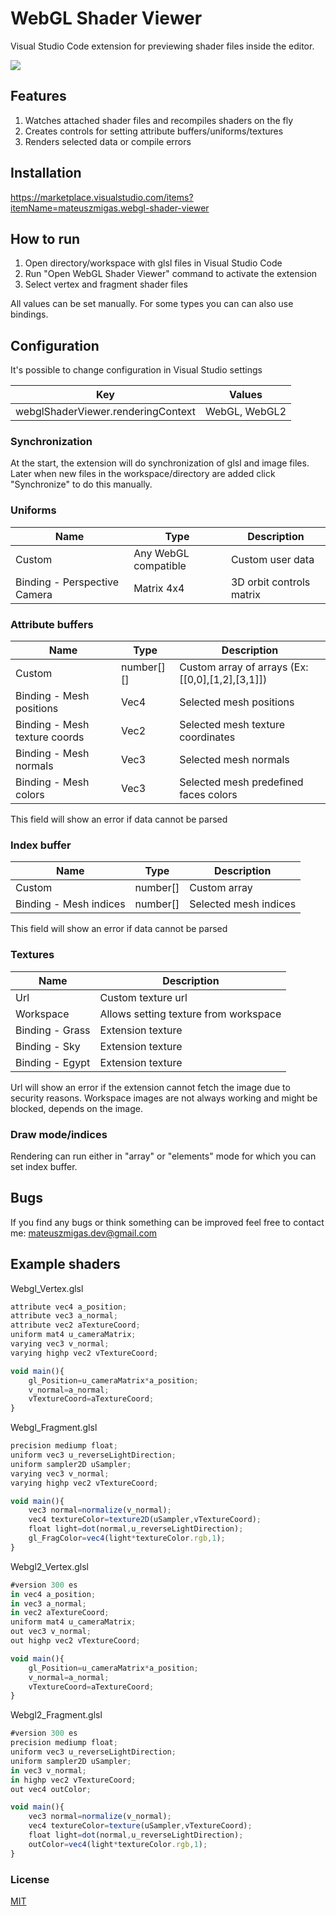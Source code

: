 # WebGL Shader Viewer

Visual Studio Code extension for previewing shader files inside the editor.

![](https://github.com/mateuszmigas/webgl-shader-viewer/blob/main/docs/images/presentation.gif?raw=true)

## Features

1. Watches attached shader files and recompiles shaders on the fly
2. Creates controls for setting attribute buffers/uniforms/textures
3. Renders selected data or compile errors

## Installation

https://marketplace.visualstudio.com/items?itemName=mateuszmigas.webgl-shader-viewer

## How to run

1. Open directory/workspace with glsl files in Visual Studio Code
2. Run "Open WebGL Shader Viewer" command to activate the extension
3. Select vertex and fragment shader files

All values can be set manually. For some types you can can also use bindings.

## Configuration

It's possible to change configuration in Visual Studio settings

| Key                                | Values        |
| ---------------------------------- | ------------- |
| webglShaderViewer.renderingContext | WebGL, WebGL2 |

### Synchronization

At the start, the extension will do synchronization of glsl and image files. Later when new files in the workspace/directory are added click "Synchronize" to do this manually.

### Uniforms

| Name                         | Type                 | Description              |
| ---------------------------- | -------------------- | ------------------------ |
| Custom                       | Any WebGL compatible | Custom user data         |
| Binding - Perspective Camera | Matrix 4x4           | 3D orbit controls matrix |

### Attribute buffers

| Name                          | Type       | Description                                      |
| ----------------------------- | ---------- | ------------------------------------------------ |
| Custom                        | number[][] | Custom array of arrays (Ex: [[0,0],[1,2],[3,1]]) |
| Binding - Mesh positions      | Vec4       | Selected mesh positions                          |
| Binding - Mesh texture coords | Vec2       | Selected mesh texture coordinates                |
| Binding - Mesh normals        | Vec3       | Selected mesh normals                            |
| Binding - Mesh colors         | Vec3       | Selected mesh predefined faces colors            |

This field will show an error if data cannot be parsed

### Index buffer

| Name                   | Type     | Description           |
| ---------------------- | -------- | --------------------- |
| Custom                 | number[] | Custom array          |
| Binding - Mesh indices | number[] | Selected mesh indices |

This field will show an error if data cannot be parsed

### Textures

| Name            | Description                           |
| --------------- | ------------------------------------- |
| Url             | Custom texture url                    |
| Workspace       | Allows setting texture from workspace |
| Binding - Grass | Extension texture                     |
| Binding - Sky   | Extension texture                     |
| Binding - Egypt | Extension texture                     |

Url will show an error if the extension cannot fetch the image due to security reasons.
Workspace images are not always working and might be blocked, depends on the image.

### Draw mode/indices

Rendering can run either in "array" or "elements" mode for which you can set index buffer.

## Bugs

If you find any bugs or think something can be improved feel free to contact me:
mateuszmigas.dev@gmail.com

## Example shaders

Webgl_Vertex.glsl

```js
attribute vec4 a_position;
attribute vec3 a_normal;
attribute vec2 aTextureCoord;
uniform mat4 u_cameraMatrix;
varying vec3 v_normal;
varying highp vec2 vTextureCoord;

void main(){
    gl_Position=u_cameraMatrix*a_position;
    v_normal=a_normal;
    vTextureCoord=aTextureCoord;
}
```

Webgl_Fragment.glsl

```js
precision mediump float;
uniform vec3 u_reverseLightDirection;
uniform sampler2D uSampler;
varying vec3 v_normal;
varying highp vec2 vTextureCoord;

void main(){
    vec3 normal=normalize(v_normal);
    vec4 textureColor=texture2D(uSampler,vTextureCoord);
    float light=dot(normal,u_reverseLightDirection);
    gl_FragColor=vec4(light*textureColor.rgb,1);
}
```

Webgl2_Vertex.glsl

```js
#version 300 es
in vec4 a_position;
in vec3 a_normal;
in vec2 aTextureCoord;
uniform mat4 u_cameraMatrix;
out vec3 v_normal;
out highp vec2 vTextureCoord;

void main(){
    gl_Position=u_cameraMatrix*a_position;
    v_normal=a_normal;
    vTextureCoord=aTextureCoord;
}
```

Webgl2_Fragment.glsl

```js
#version 300 es
precision mediump float;
uniform vec3 u_reverseLightDirection;
uniform sampler2D uSampler;
in vec3 v_normal;
in highp vec2 vTextureCoord;
out vec4 outColor;

void main(){
    vec3 normal=normalize(v_normal);
    vec4 textureColor=texture(uSampler,vTextureCoord);
    float light=dot(normal,u_reverseLightDirection);
    outColor=vec4(light*textureColor.rgb,1);
}

```

### License

[MIT](https://choosealicense.com/licenses/mit/)
